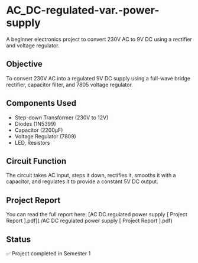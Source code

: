 # AC_DC-regulated-var.-power-supply
A beginner electronics project to convert 230V AC to 9V DC using a rectifier and voltage regulator.


## Objective
To convert 230V AC into a regulated 9V DC supply using a full-wave bridge rectifier, capacitor filter, and 7805 voltage regulator.

## Components Used
- Step-down Transformer (230V to 12V)
- Diodes (1N5399)
- Capacitor (2200μF)
- Voltage Regulator (7809)
- LED, Resistors

## Circuit Function
The circuit takes AC input, steps it down, rectifies it, smooths it with a capacitor, and regulates it to provide a constant 5V DC output.

## Project Report
You can read the full report here: [AC DC regulated power supply [ Project Report ].pdf](./AC DC regulated power supply [ Project Report ].pdf)

## Status
✅ Project completed in Semester 1
